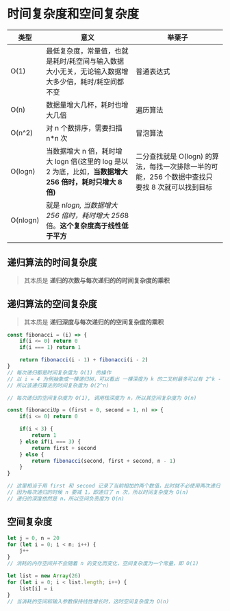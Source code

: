 # 时间复杂度和空间复杂度

| 类型     | 意义                                                                                                      | 举栗子                                                                                         |
| -------- | --------------------------------------------------------------------------------------------------------- | ---------------------------------------------------------------------------------------------- |
| O(1)     | 最低复杂度，常量值，也就是耗时/耗空间与输入数据大小无关，无论输入数据增大多少倍，耗时/耗空间都不变        | 普通表达式                                                                                     |
| O(n)     | 数据量增大几杯，耗时也增大几倍                                                                            | 遍历算法                                                                                       |
| O(n^2)   | 对 n 个数排序，需要扫描 n\*n 次                                                                           | 冒泡算法                                                                                       |
| O(logn)  | 当数据增大 n 倍，耗时增大 logn 倍(这里的 log 是以 2 为底，比如，**当数据增大 256 倍时，耗时只增大 8 倍)** | 二分查找就是 O(logn) 的算法，每找一次排除一半的可能，256 个数据中查找只要找 8 次就可以找到目标 |
| O(nlogn) | 就是 n*logn, 当数据增大 256 倍时，耗时增大 256*8 倍。**这个复杂度高于线性低于平方**                       |

## 递归算法的时间复杂度

> 其本质是 **递归的次数与每次递归的的时间复杂度的乘积**

## 递归算法的空间复杂度

> 其本质是 **递归深度与每次递归的的空间复杂度的乘积**

```Javascript
const fibonacci = (i) => {
    if(i <= 0) return 0
    if(i === 1) return 1

    return fibonacci(i - 1) + fibonacci(i - 2)
}
// 每次递归都是时间复杂度为 O(1) 的操作
// 以 i = 4 为例抽象成一棵递归树，可以看出 一棵深度为 k 的二叉树最多可以有 2^k - 1 个节点
// 所以该递归算法的时间复杂度为 O(2^n)

// 每次递归的空间复杂度为 O(1), 调用栈深度为 n，所以其空间复杂度为 O(n)
```

```Javascript
const fibonacciUp = (first = 0, second = 1, n) => {
    if(i <= 0) return 0

    if(i < 3) {
        return 1
    } else if(i === 3) {
        return first + second
    } else {
        return fibonacci(second, first + second, n - 1)
    }
}

// 这里相当于用 first 和 second 记录了当前相加的两个数值，此时就不必使用两次递归
// 因为每次递归的时候 n 要减 1，即递归了 n 次，所以时间复杂度为 O(n)
// 递归的深度依然是 n，所以空间负责度为 O(n)
```

## 空间复杂度

```JavaScript
let j = 0, n = 20
for (let i = 0; i < n; i++) {
    j++
}
// 消耗的内存空间并不会随着 n 的变化而变化，空间复杂度为一个常量，即 O(1)
```

```JavaScript
let list = new Array(26)
for (let i = 0; i < list.length; i++) {
    list[i] = i
}
// 当消耗的空间和输入参数保持线性增长时，这时空间复杂度为 O(n)
```
